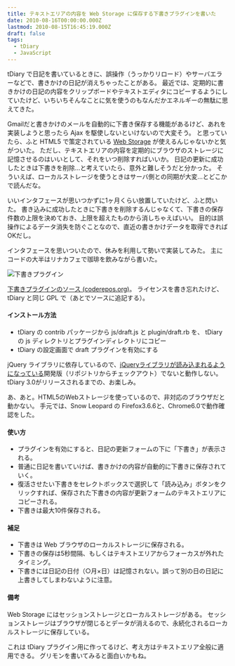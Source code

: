 ```yaml
---
title: テキストエリアの内容を Web Storage に保存する下書きプラグインを書いた
date: 2010-08-16T00:00:00.000Z
lastmod: 2010-08-15T16:45:19.000Z
draft: false
tags:
  - tDiary
  - JavaScript
---
```


tDiary で日記を書いているときに、誤操作（うっかりリロード）やサーバエラーなどで、書きかけの日記が消えちゃったことがある。 最近では、定期的に書きかけの日記の内容をクリップボードやテキストエディタにコピーするようにしていたけど、いちいちそんなことに気を使うのもなんだかエネルギーの無駄に思えてきた。

Gmailだと書きかけのメールを自動的に下書き保存する機能があるけど、あれを実装しようと思ったら Ajax を駆使しないといけないので大変そう。 と思っていたら、ふと HTML5 で策定されている [Web Storage](http://dev.w3.org/html5/webstorage/) が使えるんじゃないかと気がついた。 ただし、テキストエリアの内容を定期的にブラウザのストレージに記憶させるのはいいとして、それをいつ削除すればいいか。 日記の更新に成功したときは下書きを削除…と考えていたら、意外と難しそうだと分かった。 そういえば、ローカルストレージを使うときはサーバ側との同期が大変…とどこかで読んだな。

いいインタフェースが思いつかずに1ヶ月くらい放置していたけど、ふと閃いた。 書き込みに成功したときに下書きを削除するんじゃなくて、下書きの保存件数の上限を決めておき、上限を超えたものから消しちゃえばいい。 目的は誤操作によるデータ消失を防ぐことなので、直近の書きかけデータを取得できればOKだし。

インタフェースを思いついたので、休みを利用して勢いで実装してみた。 主にコードの大半はリナカフェで珈琲を飲みながら書いた。

![下書きプラグイン](@/assets/flickr/4893935111.jpg "下書きプラグイン")

[下書きプラグインのソース (coderepos.org)](http://coderepos.org/share/browser/platform/tdiary/js/draft.js)。 ライセンスを書き忘れたけど、 tDiary と同じ GPL で（あとでソースに追記する）。

#### インストール方法

* tDiary の contrib パッケージから js/draft.js と plugin/draft.rb を、 tDiary の js ディレクトリとプラグインディレクトリにコピー
* tDiary の設定画面で draft プラグインを有効にする

jQuery ライブラリに依存しているので、[jQueryライブラリが読み込まれるようになっている](http://sho.tdiary.net/20100326.html#p01)開発版（リポジトリからチェックアウト）でないと動作しない。 tDiary 3.0がリリースされるまでの、お楽しみ。

あ、あと。HTML5のWebストレージを使っているので、非対応のブラウザだと動かない。 手元では、Snow Leopard の Firefox3.6.6と、Chrome6.0で動作確認をした。

#### 使い方

* プラグインを有効にすると、日記の更新フォームの下に「下書き」が表示される。
* 普通に日記を書いていけば、書きかけの内容が自動的に下書きに保存されていく。
* 復活させたい下書きをセレクトボックスで選択して「読み込み」ボタンをクリックすれば、保存された下書きの内容が更新フォームのテキストエリアにコピーされる。
* 下書きは最大10件保存される。

#### 補足

* 下書きは Web ブラウザのローカルストレージに保存される。
* 下書きの保存は5秒間隔、もしくはテキストエリアからフォーカスが外れたタイミング。
* 下書きには日記の日付（○月×日）は記憶されない。誤って別の日の日記に上書きしてしまわないように注意。

#### 備考

Web Storage にはセッションストレージとローカルストレージがある。 セッションストレージはブラウザが閉じるとデータが消えるので、永続化されるローカルストレージに保存している。

これは tDiary プラグイン用に作ってるけど、考え方はテキストエリア全般に適用できる。 グリモンを書いてみると面白いかもね。
